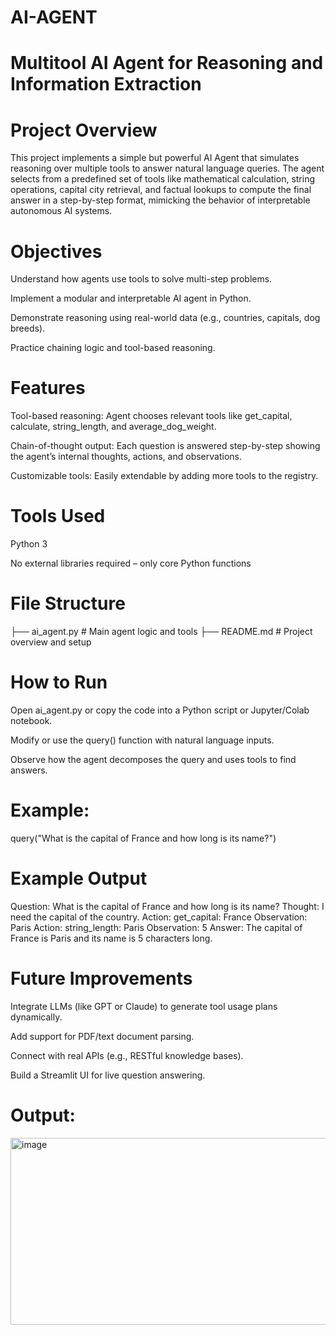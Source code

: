 # AI-AGENT

# Multitool AI Agent for Reasoning and Information Extraction
# Project Overview
This project implements a simple but powerful AI Agent that simulates reasoning over multiple tools to answer natural language queries. The agent selects from a predefined set of tools like mathematical calculation, string operations, capital city retrieval, and factual lookups to compute the final answer in a step-by-step format, mimicking the behavior of interpretable autonomous AI systems.

# Objectives
Understand how agents use tools to solve multi-step problems.

Implement a modular and interpretable AI agent in Python.

Demonstrate reasoning using real-world data (e.g., countries, capitals, dog breeds).

Practice chaining logic and tool-based reasoning.

# Features
Tool-based reasoning: Agent chooses relevant tools like get_capital, calculate, string_length, and average_dog_weight.

Chain-of-thought output: Each question is answered step-by-step showing the agent’s internal thoughts, actions, and observations.

Customizable tools: Easily extendable by adding more tools to the registry.

# Tools Used
Python 3

No external libraries required – only core Python functions

# File Structure
├── ai_agent.py # Main agent logic and tools ├── README.md # Project overview and setup

# How to Run
Open ai_agent.py or copy the code into a Python script or Jupyter/Colab notebook.

Modify or use the query() function with natural language inputs.

Observe how the agent decomposes the query and uses tools to find answers.

# Example:
query("What is the capital of France and how long is its name?")

# Example Output
Question: What is the capital of France and how long is its name? Thought: I need the capital of the country. Action: get_capital: France Observation: Paris Action: string_length: Paris Observation: 5 Answer: The capital of France is Paris and its name is 5 characters long.

# Future Improvements
Integrate LLMs (like GPT or Claude) to generate tool usage plans dynamically.

Add support for PDF/text document parsing.

Connect with real APIs (e.g., RESTful knowledge bases).

Build a Streamlit UI for live question answering.

# Output:
<img width="1084" height="299" alt="image" src="https://github.com/user-attachments/assets/f15e1ee5-6bf1-4f62-bf8a-4d6e86e40bbf" />

